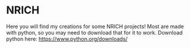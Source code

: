 # NRICH
Here you will find my creations for some NRICH projects! Most are made with python, so you may need to download that for it to work. Download python here: https://www.python.org/downloads/
